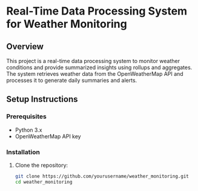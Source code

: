 # Real-Time Data Processing System for Weather Monitoring

## Overview

This project is a real-time data processing system to monitor weather conditions and provide summarized insights using rollups and aggregates. The system retrieves weather data from the OpenWeatherMap API and processes it to generate daily summaries and alerts.

## Setup Instructions

### Prerequisites

- Python 3.x
- OpenWeatherMap API key

### Installation

1. Clone the repository:
   ```sh
   git clone https://github.com/yourusername/weather_monitoring.git
   cd weather_monitoring

